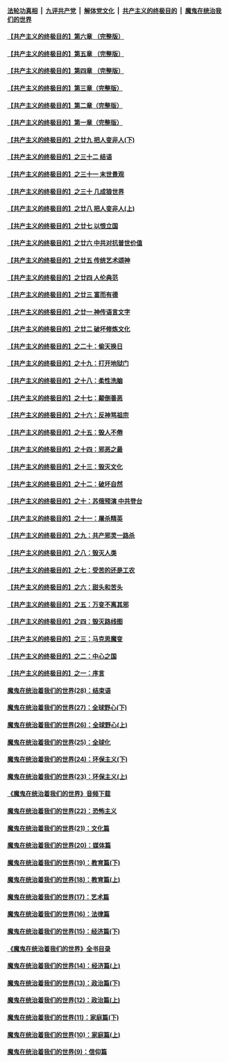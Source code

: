 ####  [法轮功真相](../../../../basic/blob/master/README.md?t=06261031) &nbsp;|&nbsp; [九评共产党](../../../../9ping.md/blob/master/README.md?t=06261031) &nbsp;|&nbsp; [解体党文化](../../../../jtdwh.md/blob/master/README.md?t=06261031)  &nbsp;|&nbsp; [共产主义的终极目的](../../../../gczydzjmd.md/blob/master/README.md?t=06261031) &nbsp;|&nbsp; [魔鬼在统治我们的世界](../../../../mgztzwmdsj.md/blob/master/README.md?t=06261031) 

#### [【共产主义的终极目的】第六章 （完整版）](../pages/nsc422/n11428913.md?t=06261031) 

#### [【共产主义的终极目的】第五章 （完整版）](../pages/nsc422/n11428912.md?t=06261031) 

#### [【共产主义的终极目的】第四章 （完整版）](../pages/nsc422/n11428907.md?t=06261031) 

#### [【共产主义的终极目的】第三章（完整版）](../pages/nsc422/n11428848.md?t=06261031) 

#### [【共产主义的终极目的】第二章（完整版）](../pages/nsc422/n11428831.md?t=06261031) 

#### [【共产主义的终极目的】第一章（完整版）](../pages/nsc422/n11417651.md?t=06261031) 

#### [【共产主义的终极目的】之廿九 把人变非人(下)](../pages/nsc422/n11344140.md?t=06261031) 

#### [【共产主义的终极目的】之三十二 结语](../pages/nsc422/n11360535.md?t=06261031) 

#### [【共产主义的终极目的】之三十一 末世景观](../pages/nsc422/n11351129.md?t=06261031) 

#### [【共产主义的终极目的】之三十 几成狼世界](../pages/nsc422/n11348280.md?t=06261031) 

#### [【共产主义的终极目的】之廿八 把人变非人(上)](../pages/nsc422/n11340492.md?t=06261031) 

#### [【共产主义的终极目的】之廿七 以恨立国](../pages/nsc422/n11336944.md?t=06261031) 

#### [【共产主义的终极目的】之廿六 中共对抗普世价值](../pages/nsc422/n11324785.md?t=06261031) 

#### [【共产主义的终极目的】之廿五 传统艺术颂神](../pages/nsc422/n11296396.md?t=06261031) 

#### [【共产主义的终极目的】之廿四 人伦典范](../pages/nsc422/n11296397.md?t=06261031) 

#### [【共产主义的终极目的】之廿三 富而有德](../pages/nsc422/n11283598.md?t=06261031) 

#### [【共产主义的终极目的】之廿一 神传语言文字](../pages/nsc422/n11263265.md?t=06261031) 

#### [【共产主义的终极目的】之廿二 破坏修炼文化](../pages/nsc422/n11245728.md?t=06261031) 

#### [【共产主义的终极目的】之二十：偷天换日](../pages/nsc422/n11238846.md?t=06261031) 

#### [【共产主义的终极目的】之十九：打开地狱门](../pages/nsc422/n11206376.md?t=06261031) 

#### [【共产主义的终极目的】之十八：柔性洗脑](../pages/nsc422/n11199994.md?t=06261031) 

#### [【共产主义的终极目的】之十七：颠倒善恶](../pages/nsc422/n11179782.md?t=06261031) 

#### [【共产主义的终极目的】之十六：反神骂祖宗](../pages/nsc422/n11166798.md?t=06261031) 

#### [【共产主义的终极目的】之十五：毁人不倦](../pages/nsc422/n11166792.md?t=06261031) 

#### [【共产主义的终极目的】之十四：邪恶之最](../pages/nsc422/n11150249.md?t=06261031) 

#### [【共产主义的终极目的】之十三：毁灭文化](../pages/nsc422/n11135227.md?t=06261031) 

#### [【共产主义的终极目的】之十二：破坏自然](../pages/nsc422/n11135214.md?t=06261031) 

#### [【共产主义的终极目的】之十：苏俄预演 中共登台](../pages/nsc422/n11118424.md?t=06261031) 

#### [【共产主义的终极目的】之十一：屠杀精英](../pages/nsc422/n11118442.md?t=06261031) 

#### [【共产主义的终极目的】之九：共产邪灵一路杀](../pages/nsc422/n11114139.md?t=06261031) 

#### [【共产主义的终极目的】之八：毁灭人类](../pages/nsc422/n11108503.md?t=06261031) 

#### [【共产主义的终极目的】之七：受苦的还是工农](../pages/nsc422/n11101809.md?t=06261031) 

#### [【共产主义的终极目的】之六：甜头和苦头](../pages/nsc422/n11096971.md?t=06261031) 

#### [【共产主义的终极目的】之五：万变不离其邪](../pages/nsc422/n11091285.md?t=06261031) 

#### [【共产主义的终极目的】之四：毁灭路线图](../pages/nsc422/n11086284.md?t=06261031) 

#### [【共产主义的终极目的】之三：马克思魔变](../pages/nsc422/n11061941.md?t=06261031) 

#### [【共产主义的终极目的】之二：中心之国](../pages/nsc422/n11047728.md?t=06261031) 

#### [【共产主义的终极目的】之一：序言](../pages/nsc422/n11086077.md?t=06261031) 

#### [魔鬼在统治着我们的世界(28)：结束语](../pages/nsc422/n10936246.md?t=06261031) 

#### [魔鬼在统治着我们的世界(27)：全球野心(下)](../pages/nsc422/n10928319.md?t=06261031) 

#### [魔鬼在统治着我们的世界(26)：全球野心(上)](../pages/nsc422/n10900318.md?t=06261031) 

#### [魔鬼在统治着我们的世界(25)：全球化](../pages/nsc422/n10788205.md?t=06261031) 

#### [魔鬼在统治着我们的世界(24)：环保主义(下)](../pages/nsc422/n10695307.md?t=06261031) 

#### [魔鬼在统治着我们的世界(23)：环保主义(上)](../pages/nsc422/n10688613.md?t=06261031) 

#### [《魔鬼在统治着我们的世界》音频下载](../pages/nsc422/n10635553.md?t=06261031) 

#### [魔鬼在统治着我们的世界(22)：恐怖主义](../pages/nsc422/n10614727.md?t=06261031) 

#### [魔鬼在统治着我们的世界(21)：文化篇](../pages/nsc422/n10597706.md?t=06261031) 

#### [魔鬼在统治着我们的世界(20)：媒体篇](../pages/nsc422/n10586579.md?t=06261031) 

#### [魔鬼在统治着我们的世界(19)：教育篇(下)](../pages/nsc422/n10564808.md?t=06261031) 

#### [魔鬼在统治着我们的世界(18)：教育篇(上)](../pages/nsc422/n10526970.md?t=06261031) 

#### [魔鬼在统治着我们的世界(17)：艺术篇](../pages/nsc422/n10499093.md?t=06261031) 

#### [魔鬼在统治着我们的世界(16)：法律篇](../pages/nsc422/n10485969.md?t=06261031) 

#### [魔鬼在统治着我们的世界(15)：经济篇(下)](../pages/nsc422/n10469975.md?t=06261031) 

#### [《魔鬼在统治着我们的世界》全书目录](../pages/nsc422/n10464261.md?t=06261031) 

#### [魔鬼在统治着我们的世界(14)：经济篇(上)](../pages/nsc422/n10457370.md?t=06261031) 

#### [魔鬼在统治着我们的世界(13)：政治篇(下)](../pages/nsc422/n10448270.md?t=06261031) 

#### [魔鬼在统治着我们的世界(12)：政治篇(上)](../pages/nsc422/n10444576.md?t=06261031) 

#### [魔鬼在统治着我们的世界(11)：家庭篇(下)](../pages/nsc422/n10440961.md?t=06261031) 

#### [魔鬼在统治着我们的世界(10)：家庭篇(上)](../pages/nsc422/n10435448.md?t=06261031) 

#### [魔鬼在统治着我们的世界(9)：信仰篇](../pages/nsc422/n10432159.md?t=06261031) 

